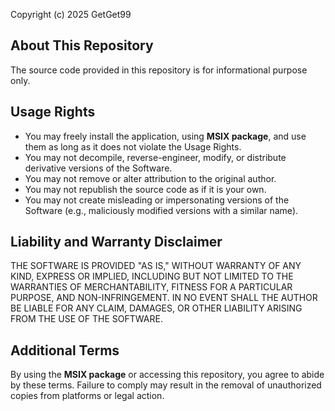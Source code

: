 Copyright (c) 2025 GetGet99

## About This Repository

The source code provided in this repository is for informational purpose only.

## Usage Rights
- You may freely install the application, using **MSIX package**, and use them as long as it does not violate the Usage Rights.
- You may not decompile, reverse-engineer, modify, or distribute derivative versions of the Software.
- You may not remove or alter attribution to the original author.  
- You may not republish the source code as if it is your own.  
- You may not create misleading or impersonating versions of the Software (e.g., maliciously modified versions with a similar name).

## Liability and Warranty Disclaimer  
THE SOFTWARE IS PROVIDED "AS IS," WITHOUT WARRANTY OF ANY KIND, EXPRESS OR IMPLIED, INCLUDING BUT NOT LIMITED TO THE WARRANTIES OF MERCHANTABILITY, FITNESS FOR A PARTICULAR PURPOSE, AND NON-INFRINGEMENT. IN NO EVENT SHALL THE AUTHOR BE LIABLE FOR ANY CLAIM, DAMAGES, OR OTHER LIABILITY ARISING FROM THE USE OF THE SOFTWARE.  

## Additional Terms  
By using the **MSIX package** or accessing this repository, you agree to abide by these terms. Failure to comply may result in the removal of unauthorized copies from platforms or legal action.